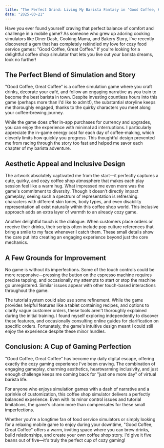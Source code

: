```yaml
---
title: "The Perfect Grind: Living My Barista Fantasy in 'Good Coffee, Great Coffee'"
date: "2025-03-21"
---
```


Have you ever found yourself craving that perfect balance of comfort and challenge in a mobile game? As someone who grew up adoring cooking simulators like Diner Dash, Cooking Mama, and Bakery Story, I've recently discovered a gem that has completely rekindled my love for cozy food service games: "Good Coffee, Great Coffee." If you're looking for a delightful coffee shop simulator that lets you live out your barista dreams, look no further!

## The Perfect Blend of Simulation and Story

"Good Coffee, Great Coffee" is a coffee simulation game where you craft drinks, decorate your café, and follow an engaging narrative as you train to become the best barista in town. Despite investing countless hours into this game (perhaps more than I'd like to admit!), the substantial storyline keeps me thoroughly engaged, thanks to the quirky characters you meet along your coffee-brewing journey.

While the game does offer in-app purchases for currency and upgrades, you can enjoy the experience with minimal ad interruptions. I particularly appreciate the in-game energy cost for each day of coffee-making, which cleverly limits how quickly you progress. This thoughtful design prevented me from racing through the story too fast and helped me savor each chapter of my barista adventure.

## Aesthetic Appeal and Inclusive Design

The artwork absolutely captivated me from the start—it perfectly captures a cute, quirky, and cozy coffee shop atmosphere that makes each play session feel like a warm hug. What impressed me even more was the game's commitment to diversity. Though it doesn't directly impact gameplay, seeing such a spectrum of representation is refreshing: characters with different skin tones, body types, and even disability representation all exist naturally within this coffee shop world. This inclusive approach adds an extra layer of warmth to an already cozy game.

Another delightful touch is the dialogue. When customers place orders or receive their drinks, their scripts often include pop culture references that bring a smile to my face whenever I catch them. These small details show the care put into creating an engaging experience beyond just the core mechanics.

## A Few Grounds for Improvement

No game is without its imperfections. Some of the touch controls could be more responsive—pressing the button on the espresso machine requires precise tapping, and occasionally my attempts to start or stop the machine go unregistered. Similar issues appear with other touch-based interactions throughout the game.

The tutorial system could also use some refinement. While the game provides helpful features like a tablet containing recipes, and options to clarify vague customer orders, these tools aren't thoroughly explained during the initial training. I found myself exploring independently to discover these features, and occasionally consulting online guides for clarification on specific orders. Fortunately, the game's intuitive design meant I could still enjoy the experience despite these minor hurdles.

## Conclusion: A Cup of Gaming Perfection

"Good Coffee, Great Coffee" has become my daily digital escape, offering exactly the cozy gaming experience I've been craving. The combination of engaging gameplay, charming aesthetics, heartwarming inclusivity, and just enough challenge keeps me coming back for "just one more day" of virtual barista life.

For anyone who enjoys simulation games with a dash of narrative and a sprinkle of customization, this coffee shop simulator delivers a perfectly balanced experience. Even with its minor control issues and tutorial limitations, the game's charm more than compensates for these small imperfections.

Whether you're a longtime fan of food service simulators or simply looking for a relaxing mobile game to enjoy during your downtime, "Good Coffee, Great Coffee" offers a warm, inviting space where you can brew drinks, build relationships, and create your own coffee shop story. I'd give it five beans out of five—it's truly the perfect cup of cozy gaming!
